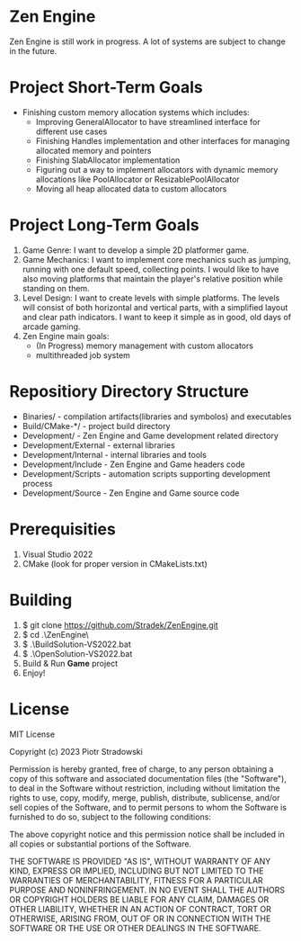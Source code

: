 # Zen Engine
Zen Engine is still work in progress. A lot of systems are subject to change in the future.

# Project Short-Term Goals
- Finishing custom memory allocation systems which includes:
  - Improving GeneralAllocator to have streamlined interface for different use cases
  - Finishing Handles implementation and other interfaces for managing allocated memory and pointers
  - Finishing SlabAllocator implementation
  - Figuring out a way to implement allocators with dynamic memory allocations like PoolAllocator or ResizablePoolAllocator
  - Moving all heap allocated data to custom allocators

# Project Long-Term Goals
1. Game Genre: I want to develop a simple 2D platformer game.
2. Game Mechanics: I want to implement core mechanics such as jumping, running with one default speed, collecting points. I would like to have also moving platforms that maintain the player's relative position while standing on them.
3. Level Design: I want to create levels with simple platforms. The levels will consist of both horizontal and vertical parts, with a simplified layout and clear path indicators. I want to keep it simple as in good, old days of arcade gaming.
4. Zen Engine main goals:
   - (In Progress) memory management with custom allocators 
   - multithreaded job system

# Repositiory Directory Structure
* Binaries/ - compilation artifacts(libraries and symbolos) and executables
* Build/CMake-*/ - project build directory
* Development/ - Zen Engine and Game development related directory
* Development/External - external libraries
* Development/Internal - internal libraries and tools
* Development/Include - Zen Engine and Game headers code
* Development/Scripts - automation scripts supporting development process
* Development/Source - Zen Engine and Game source code

# Prerequisities
1. Visual Studio 2022
2. CMake (look for proper version in CMakeLists.txt)

# Building
1. $ git clone https://github.com/Stradek/ZenEngine.git
2. $ cd .\ZenEngine\
3. $ .\BuildSolution-VS2022.bat
4. $ .\OpenSolution-VS2022.bat
5. Build & Run **Game** project
6. Enjoy!

# License
MIT License

Copyright (c) 2023 Piotr Stradowski

Permission is hereby granted, free of charge, to any person obtaining a copy
of this software and associated documentation files (the "Software"), to deal
in the Software without restriction, including without limitation the rights
to use, copy, modify, merge, publish, distribute, sublicense, and/or sell
copies of the Software, and to permit persons to whom the Software is
furnished to do so, subject to the following conditions:

The above copyright notice and this permission notice shall be included in all
copies or substantial portions of the Software.

THE SOFTWARE IS PROVIDED "AS IS", WITHOUT WARRANTY OF ANY KIND, EXPRESS OR
IMPLIED, INCLUDING BUT NOT LIMITED TO THE WARRANTIES OF MERCHANTABILITY,
FITNESS FOR A PARTICULAR PURPOSE AND NONINFRINGEMENT. IN NO EVENT SHALL THE
AUTHORS OR COPYRIGHT HOLDERS BE LIABLE FOR ANY CLAIM, DAMAGES OR OTHER
LIABILITY, WHETHER IN AN ACTION OF CONTRACT, TORT OR OTHERWISE, ARISING FROM,
OUT OF OR IN CONNECTION WITH THE SOFTWARE OR THE USE OR OTHER DEALINGS IN THE
SOFTWARE.
